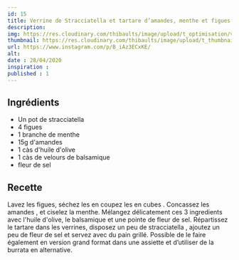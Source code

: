 ```yaml
---
id: 15
title: Verrine de Stracciatella et tartare d’amandes, menthe et figues
description: 
img: https://res.cloudinary.com/thibaults/image/upload/t_optimisation/v1600523378/Recipes/20200428_straciatella.jpg
thumbnail: https://res.cloudinary.com/thibaults/image/upload/t_thumbnail_josie/v1600523378/Recipes/20200428_straciatella.jpg
url: https://www.instagram.com/p/B_iAz3ECxKE/
alt: 
date : 28/04/2020
inspiration :
published : 1
---
```


## Ingrédients
 - Un pot de stracciatella
 - 4 figues
 - 1 branche de menthe
 - 15g d'amandes
 - 1 càs d'huile d'olive
 - 1 càs de velours de balsamique
 - fleur de sel

## Recette
Lavez les figues, séchez les en coupez les en cubes . Concassez les amandes , et ciselez la menthe. Mélangez délicatement ces 3 ingredients avec l'huile d'olive, le balsamique et une pointe de fleur de sel. Répartissez le tartare dans les verrines, disposez un peu de stracciatella , ajoutez un peu de fleur de sel et servez avec du pain grillé. Possible de le faire également en version grand format dans une assiette et d’utiliser de la burrata en alternative.
